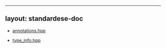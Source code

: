 
---
layout: standardese-doc
---

  - [annotations.hpp](annotations.md "annotations.hpp")

  - [type\_info.hpp](type_info.md "type_info.hpp")
